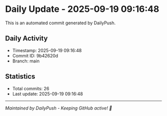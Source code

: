 # Daily Update - 2025-09-19 09:16:48

This is an automated commit generated by DailyPush.

## Daily Activity
- Timestamp: 2025-09-19 09:16:48
- Commit ID: 9b42620d
- Branch: main

## Statistics
- Total commits: 26
- Last update: 2025-09-19 09:16:48

---
*Maintained by DailyPush - Keeping GitHub active! 🚀*
